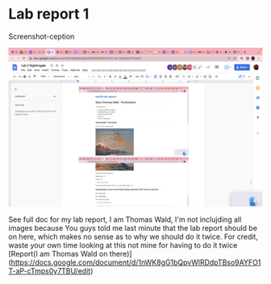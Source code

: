 
# Lab report 1

Screenshot-ception

![Image](FinalScreenShotLab2.png)

See full doc for my lab report, I am Thomas Wald, I'm not inclujding all images because You guys told me last minute that the lab report should be on here, which makes no sense as to why we should do it twice. For credit, waste your own time looking at this not mine for having to do it twice
[Report(I am Thomas Wald on there)] (https://docs.google.com/document/d/1nWK8gG1bQpvWlRDdpTBso9AYFO1T-aP-cTmps0y7TBU/edit)

